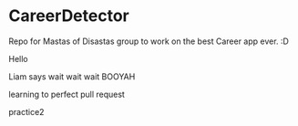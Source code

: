 # CareerDetector
Repo for Mastas of Disastas group to work on the best Career app ever. :D

Hello


Liam says wait wait wait
BOOYAH

learning to perfect pull request

practice2